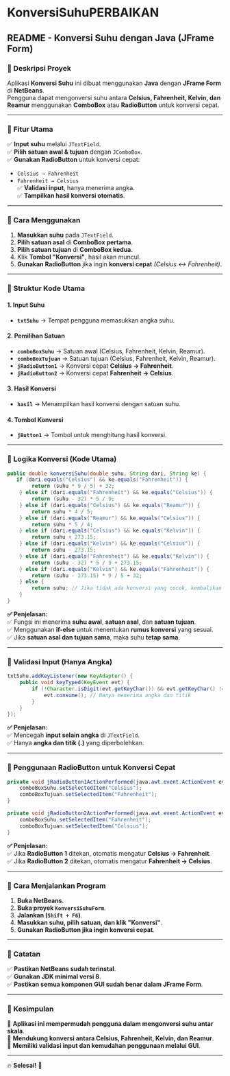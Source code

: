 # KonversiSuhuPERBAIKAN
 ## **README - Konversi Suhu dengan Java (JFrame Form)**  

### **📌 Deskripsi Proyek**
Aplikasi **Konversi Suhu** ini dibuat menggunakan **Java** dengan **JFrame Form** di **NetBeans**.  
Pengguna dapat mengonversi suhu antara **Celsius, Fahrenheit, Kelvin, dan Reamur** menggunakan **ComboBox** atau **RadioButton** untuk konversi cepat.

---

### **📌 Fitur Utama**
✅ **Input suhu** melalui `JTextField`.  
✅ **Pilih satuan awal & tujuan** dengan `JComboBox`.  
✅ **Gunakan RadioButton** untuk konversi cepat:  
   - `Celsius → Fahrenheit`  
   - `Fahrenheit → Celsius`  
✅ **Validasi input**, hanya menerima angka.  
✅ **Tampilkan hasil konversi otomatis**.  

---

### **📌 Cara Menggunakan**
1. **Masukkan suhu** pada `JTextField`.  
2. **Pilih satuan asal** di **ComboBox pertama**.  
3. **Pilih satuan tujuan** di **ComboBox kedua**.  
4. Klik **Tombol "Konversi"**, hasil akan muncul.  
5. **Gunakan RadioButton** jika ingin **konversi cepat** _(Celsius ↔ Fahrenheit)_.  

---

### **📌 Struktur Kode Utama**
#### **1. Input Suhu**
- **`txtSuhu`** → Tempat pengguna memasukkan angka suhu.

#### **2. Pemilihan Satuan**
- **`comboBoxSuhu`** → Satuan awal (Celsius, Fahrenheit, Kelvin, Reamur).  
- **`comboBoxTujuan`** → Satuan tujuan (Celsius, Fahrenheit, Kelvin, Reamur).  
- **`jRadioButton1`** → Konversi cepat **Celsius → Fahrenheit**.  
- **`jRadioButton2`** → Konversi cepat **Fahrenheit → Celsius**.  

#### **3. Hasil Konversi**
- **`hasil`** → Menampilkan hasil konversi dengan satuan suhu.

#### **4. Tombol Konversi**
- **`jButton1`** → Tombol untuk menghitung hasil konversi.

---

### **📌 Logika Konversi (Kode Utama)**
```java
public double konversiSuhu(double suhu, String dari, String ke) {
   if (dari.equals("Celsius") && ke.equals("Fahrenheit")) {
        return (suhu * 9 / 5) + 32;
    } else if (dari.equals("Fahrenheit") && ke.equals("Celsius")) {
        return (suhu - 32) * 5 / 9;
    } else if (dari.equals("Celsius") && ke.equals("Reamur")) {
        return suhu * 4 / 5;
    } else if (dari.equals("Reamur") && ke.equals("Celsius")) {
        return suhu * 5 / 4;
    } else if (dari.equals("Celsius") && ke.equals("Kelvin")) {
        return suhu + 273.15;
    } else if (dari.equals("Kelvin") && ke.equals("Celsius")) {
        return suhu - 273.15;
    } else if (dari.equals("Fahrenheit") && ke.equals("Kelvin")) {
        return (suhu - 32) * 5 / 9 + 273.15;
    } else if (dari.equals("Kelvin") && ke.equals("Fahrenheit")) {
        return (suhu - 273.15) * 9 / 5 + 32;
    } else {
        return suhu; // Jika tidak ada konversi yang cocok, kembalikan suhu asli
    }
}
```
**✅ Penjelasan:**  
✅ Fungsi ini menerima **suhu awal**, **satuan asal**, dan **satuan tujuan**.  
✅ Menggunakan **if-else** untuk menentukan **rumus konversi** yang sesuai.  
✅ Jika **satuan asal dan tujuan sama**, maka suhu **tetap sama**.

---

### **📌 Validasi Input (Hanya Angka)**
```java
txtSuhu.addKeyListener(new KeyAdapter() {
    public void keyTyped(KeyEvent evt) {
        if (!Character.isDigit(evt.getKeyChar()) && evt.getKeyChar() != '.') {
            evt.consume(); // Hanya menerima angka dan titik
        }
    }
});
```
**✅ Penjelasan:**  
✅ Mencegah **input selain angka** di `JTextField`.  
✅ Hanya **angka dan titik (.)** yang diperbolehkan.  

---

### **📌 Penggunaan RadioButton untuk Konversi Cepat**
```java
private void jRadioButton1ActionPerformed(java.awt.event.ActionEvent evt) {                                            
    comboBoxSuhu.setSelectedItem("Celsius");
    comboBoxTujuan.setSelectedItem("Fahrenheit");
}                                           

private void jRadioButton2ActionPerformed(java.awt.event.ActionEvent evt) {                                            
    comboBoxSuhu.setSelectedItem("Fahrenheit");
    comboBoxTujuan.setSelectedItem("Celsius");
}   
```
**✅ Penjelasan:**  
✅ Jika **RadioButton 1** ditekan, otomatis mengatur **Celsius → Fahrenheit**.  
✅ Jika **RadioButton 2** ditekan, otomatis mengatur **Fahrenheit → Celsius**.  

---

### **📌 Cara Menjalankan Program**
1. **Buka NetBeans**.  
2. **Buka proyek `KonversiSuhuForm`**.  
3. **Jalankan (`Shift + F6`)**.  
4. **Masukkan suhu, pilih satuan, dan klik "Konversi"**.  
5. **Gunakan RadioButton jika ingin konversi cepat**.  

---

### **📌 Catatan**
✅ **Pastikan NetBeans sudah terinstal**.  
✅ **Gunakan JDK minimal versi 8**.  
✅ **Pastikan semua komponen GUI sudah benar dalam JFrame Form**.  

---

### **📌 Kesimpulan**
🔹 **Aplikasi ini mempermudah pengguna dalam mengonversi suhu antar skala**.  
🔹 **Mendukung konversi antara Celsius, Fahrenheit, Kelvin, dan Reamur**.  
🔹 **Memiliki validasi input dan kemudahan penggunaan melalui GUI**.  

---

🔥 **Selesai!** 🚀  

